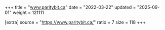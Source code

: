+++
title = "www.paritybit.ca"
date = "2022-03-22"
updated = "2025-09-01"
weight = 121111

[extra]
source = "https://www.paritybit.ca/"
ratio = 7
size = 118
+++
